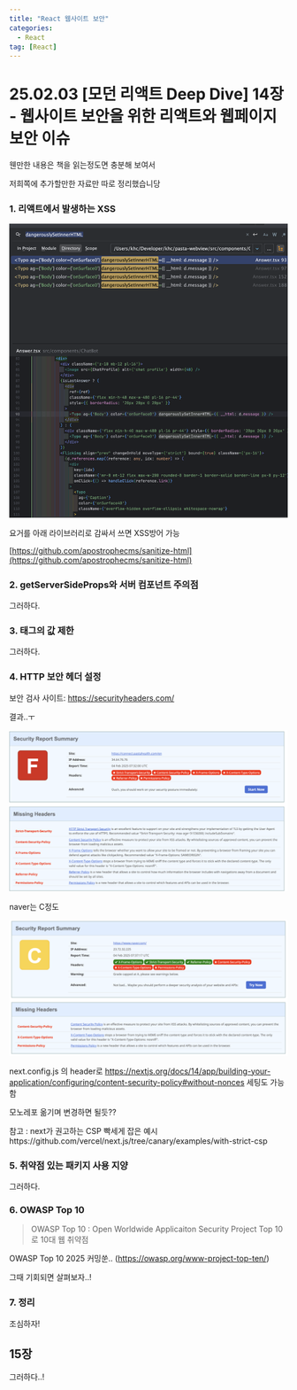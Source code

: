 ```yaml
---
title: "React 웹사이트 보안"
categories:
  - React
tag: [React]
---
```


# 25.02.03 [모던 리액트 Deep Dive] 14장 - 웹사이트 보안을 위한 리액트와 웹페이지 보안 이슈

웬만한 내용은 책을 읽는정도면 충분해 보여서

저희쪽에 추가할만한 자료만 따로 정리했습니당

### 1. 리액트에서 발생하는 XSS

![image.png](/images/2025-02-03-2025-02-03-01/image.png)

요거를 아래 라이브러리로 감싸서 쓰면 XSS방어 가능

[https://github.com/apostrophecms/sanitize-html](https://github.com/apostrophecms/sanitize-html)

### 2. getServerSideProps와 서버 컴포넌트 주의점

그러하다.

### 3. <a> 태그의 값 제한

그러하다.

### 4. HTTP 보안 헤더 설정

보안 검사 사이트: https://securityheaders.com/

결과..ㅜ

![image.png](/images/2025-02-03-2025-02-03-01/image%201.png)

naver는 C정도

![image.png](/images/2025-02-03-2025-02-03-01/image%202.png)

next.config.js 의 header로 https://nextjs.org/docs/14/app/building-your-application/configuring/content-security-policy#without-nonces 세팅도 가능함

모노레포 옮기며 변경하면 될듯??

참고 : next가 권고하는 CSP 빡세게 잡은 예시https://github.com/vercel/next.js/tree/canary/examples/with-strict-csp

### 5. 취약점 있는 패키지 사용 지양

그러하다.

### 6. OWASP Top 10

> OWASP Top 10 : Open Worldwide Applicaiton Security Project Top 10로 10대 웹 취약점

OWASP Top 10 2025 커밍쑨.. (https://owasp.org/www-project-top-ten/)

그때 기회되면 살펴보자..!

### 7. 정리

조심하자!

## 15장

그러하다..!
